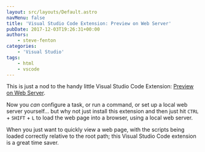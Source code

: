 ```yaml
---
layout: src/layouts/Default.astro
navMenu: false
title: 'Visual Studio Code Extension: Preview on Web Server'
pubDate: 2017-12-03T19:26:31+00:00
authors:
    - steve-fenton
categories:
    - 'Visual Studio'
tags:
    - html
    - vscode
---
```


This is just a nod to the handy little Visual Studio Code Extension: [Preview on Web Server](https://marketplace.visualstudio.com/items?itemName=yuichinukiyama.vscode-preview-server).

Now you *can* configure a task, or run a command, or set up a local web server yourself… but why not just install this extension and then just hit `CTRL` + `SHIFT` + `L` to load the web page into a browser, using a local web server.

When you just want to quickly view a web page, with the scripts being loaded correctly relative to the root path; this Visual Studio Code extension is a great time saver.